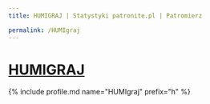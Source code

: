 ```yaml
---
title: HUMIGRAJ | Statystyki patronite.pl | Patromierz

permalink: /HUMIgraj
---
```


# [HUMIGRAJ](https://patronite.pl/HUMIgraj)

{% include profile.md name="HUMIgraj" prefix="h" %}
